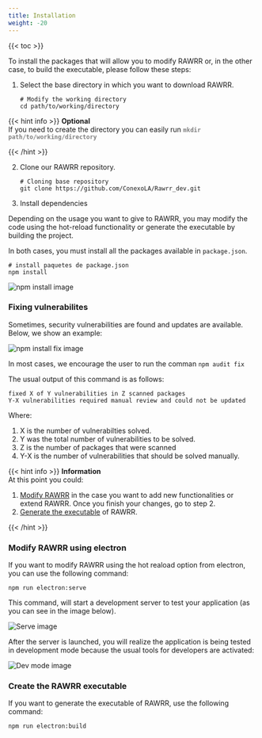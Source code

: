 ```yaml
---
title: Installation
weight: -20
---
```


{{< toc >}}

To install the packages that will allow you to modify RAWRR or, in the other case, to build the executable, please follow these steps:

1. Select the base directory in which you want to download RAWRR.
   
   ```Shell
   # Modify the working directory
   cd path/to/working/directory
   ```

{{< hint info >}}
**Optional**\
If you need to create the directory you can easily run <span style="color:grey">**`mkdir path/to/working/directory`**</span>

{{< /hint >}}

2. Clone our RAWRR repository.

   ```Shell
   # Cloning base repository
   git clone https://github.com/ConexoLA/Rawrr_dev.git
   ```

3. Install dependencies

Depending on the usage you want to give to RAWRR, you may modify the code using the hot-reload functionality or generate the executable by building the project. 

In both cases, you must install all the packages available in `package.json`.

   ```Shell
   # install paquetes de package.json
   npm install
   ```

![npm install image](/images/npm_install.png)

### Fixing vulnerabilites

Sometimes, security vulnerabilities are found and updates are available. Below, we show an example:

![npm install fix image](/images/npm_install_fix.png)

In most cases, we encourage the user to run the comman `npm audit fix`

The usual output of this command is as follows:

   ```Shell 
   fixed X of Y vulnerabilities in Z scanned packages
   Y-X vulnerabilities required manual review and could not be updated
   ``` 

Where:

1. X is the number of vulnerabilties solved.
2. Y was the total number of vulnerabilities to be solved.
3. Z is the number of packages that were scanned
4. Y-X is the number of vulnerabilities that should be solved manually.

{{< hint info >}}
**Information**\
At this point you could: 

1. [Modify RAWRR](#modify-rawrr-using-electron) in the case you want to add new functionalities or extend RAWRR. Once you finish your changes, go to step 2.
2. [Generate the executable](#create-the-rawrr-executable) of RAWRR.

{{< /hint >}}

### Modify RAWRR using electron

If you want to modify RAWRR using the hot reaload option from electron, you can use the following command:

```Shell
npm run electron:serve
```

This command, will start a development server to test your application (as you can see in the image below).

![Serve image](/images/serve.png)

After the server is launched, you will realize the application is being tested in development mode because the usual tools for developers are activated:

![Dev mode image](/images/dev_mode.JPG)

### Create the RAWRR executable

If you want to generate the executable of RAWRR, use the following command:

```Shell
npm run electron:build
```